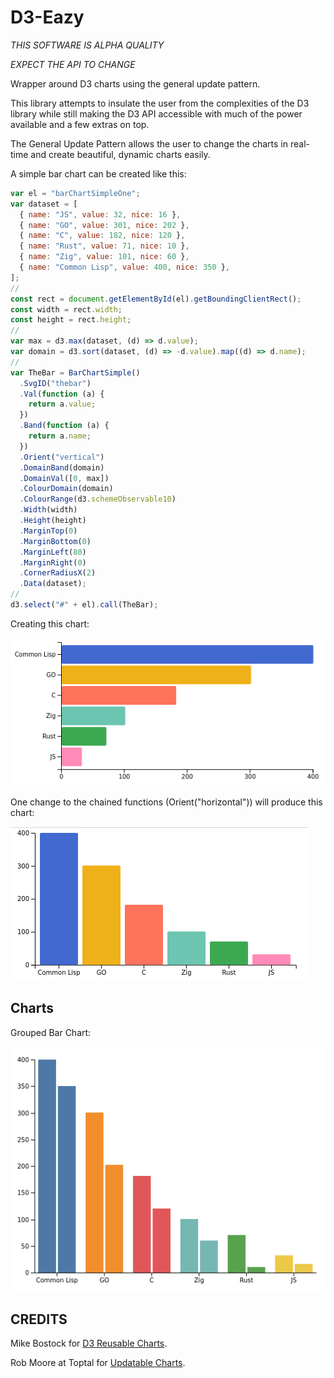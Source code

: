 # D3-Eazy

_*THIS SOFTWARE IS ALPHA QUALITY*_

_*EXPECT THE API TO CHANGE*_

Wrapper around D3 charts using the general update pattern.

This library attempts to insulate the user from the complexities of the D3 library while still making the D3 API accessible with much of the power available and a few extras on top.

The General Update Pattern allows the user to change the charts in real-time and create beautiful, dynamic charts easily.

A simple bar chart can be created like this:

```javascript
var el = "barChartSimpleOne";
var dataset = [
  { name: "JS", value: 32, nice: 16 },
  { name: "GO", value: 301, nice: 202 },
  { name: "C", value: 182, nice: 120 },
  { name: "Rust", value: 71, nice: 10 },
  { name: "Zig", value: 101, nice: 60 },
  { name: "Common Lisp", value: 400, nice: 350 },
];
//
const rect = document.getElementById(el).getBoundingClientRect();
const width = rect.width;
const height = rect.height;
//
var max = d3.max(dataset, (d) => d.value);
var domain = d3.sort(dataset, (d) => -d.value).map((d) => d.name);
//
var TheBar = BarChartSimple()
  .SvgID("thebar")
  .Val(function (a) {
    return a.value;
  })
  .Band(function (a) {
    return a.name;
  })
  .Orient("vertical")
  .DomainBand(domain)
  .DomainVal([0, max])
  .ColourDomain(domain)
  .ColourRange(d3.schemeObservable10)
  .Width(width)
  .Height(height)
  .MarginTop(0)
  .MarginBottom(0)
  .MarginLeft(80)
  .MarginRight(0)
  .CornerRadiusX(2)
  .Data(dataset);
//
d3.select("#" + el).call(TheBar);
```

Creating this chart:

![Simple Bar Chart One](docs/imgs/barChartSimpleOne.png)

One change to the chained functions (Orient("horizontal")) will produce this chart:

![Simple Bar Chart Horizontal](docs/imgs/barChartSimpleTwo.png)

## Charts

Grouped Bar Chart:

![Simple Grouped Bar Chart Horizontal](docs/imgs/groupedBarChartSimpleOne.png)

## CREDITS

Mike Bostock for [D3 Reusable Charts](https://bost.ocks.org/mike/chart/).

Rob Moore at Toptal for [Updatable Charts](https://www.toptal.com/d3-js/towards-reusable-d3-js-charts).
